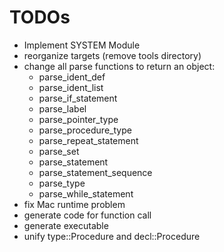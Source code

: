 # TODOs

* Implement SYSTEM Module
* reorganize targets (remove tools directory)
* change all parse functions to return an object:
  * parse_ident_def
  * parse_ident_list
  * parse_if_statement
  * parse_label
  * parse_pointer_type
  * parse_procedure_type
  * parse_repeat_statement
  * parse_set
  * parse_statement
  * parse_statement_sequence
  * parse_type
  * parse_while_statement
* fix Mac runtime problem
* generate code for function call
* generate executable
* unify type::Procedure and decl::Procedure